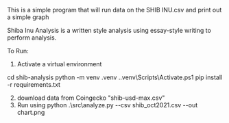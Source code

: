 This is a simple program that will run data on the SHIB INU.csv and print out a simple graph

Shiba Inu Analysis is a written style analysis using essay-style writing to perform analysis.

To Run:

1) Activate a virtual environment

cd shib-analysis
python -m venv .venv
.\.venv\Scripts\Activate.ps1
pip install -r requirements.txt

2) download data from Coingecko "shib-usd-max.csv"
3) Run using
   python .\src\analyze.py --csv shib_oct2021.csv --out chart.png

